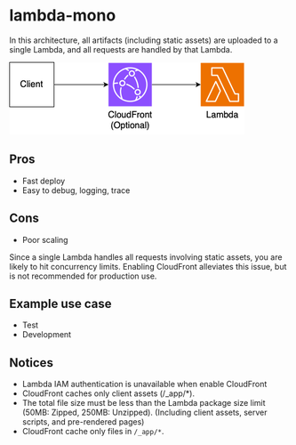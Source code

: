 # lambda-mono

In this architecture, all artifacts (including static assets) are uploaded to a single Lambda, and all requests are handled by that Lambda.

![architecture](./arch.png)

## Pros

- Fast deploy
- Easy to debug, logging, trace

## Cons

- Poor scaling

Since a single Lambda handles all requests involving static assets, you are likely to hit concurrency limits. Enabling CloudFront alleviates this issue, but is not recommended for production use.

## Example use case

- Test
- Development

## Notices

- Lambda IAM authentication is unavailable when enable CloudFront
- CloudFront caches only client assets (/\_app/\*).
- The total file size must be less than the Lambda package size limit (50MB: Zipped, 250MB: Unzipped). (Including client assets, server scripts, and pre-rendered pages)
- CloudFront cache only files in `/_app/*`.

